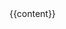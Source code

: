 <!DOCTYPE html>
<html lang="en">
	<head>
		<meta charset="utf-8">
        <meta name="viewport" content="width=device-width, initial-scale=1, user-scalable=yes">
		<title>{{page.title}}</title>
		<link rel="stylesheet" type="text/css" href="/css/style.css">
		<link rel="icon" href="/favicon.png">
		<meta property="og:title" content="Mars College">
		<meta name="twitter:card" content="summary" />
		<meta name="twitter:title" content="Mars College" />
		<meta property="og:description" content="Mars College is an educational program, R&D lab, and residential community dedicated to cultivating a low-cost, high-tech lifestyle.">
		<meta name="twitter:description" content="Mars College is an educational program, R&D lab, and residential community dedicated to cultivating a low-cost, high-tech lifestyle." />
		<meta name="twitter:image" content="https://mars.college/images/mars_logo-300x300.png" />
		<meta property="og:image" content="https://mars.college/images/mars_logo-300x300.png" />
	</head>
	<body>
        {{content}}
    </body>
</html>
